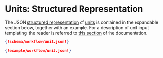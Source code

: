 # Units: Structured Representation 

The JSON [structured representation](../../data-structured/overview.md) of [units](../components/units.md) is contained in the expandable section below, together with an example. For a description of unit input templating, the reader is referred to [this section](../templating/overview.md) of the documentation.

```json tab="Schema" 
{!schema/workflow/unit.json!}
```

```json tab="Example" 
{!example/workflow/unit.json!}
```
